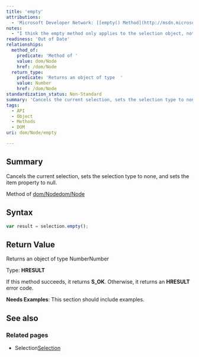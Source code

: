 ```yaml
---
title: 'empty'
attributions:
  - 'Microsoft Developer Network: [[empty() Method](http://msdn.microsoft.com/en-us/library/ie/ms536418(v=vs.85).aspx) Article]'
notes:
  - "I think the empty method only applies to the selection object, not a node collection.\nthis is legacy MSIE method of document.selection(); and does not apply to document Nodes.\n\nMSDN doco ref: http://msdn.microsoft.com/en-us/library/ie/ms536418(v=vs.85).aspx"
readiness: 'Out of Date'
relationships:
  method_of:
    predicate: 'Method of '
    value: dom/Node
    href: /dom/Node
  return_type:
    predicate: 'Returns an object of type  '
    value: Number
    href: /dom/Node
standardization_status: Non-Standard
summary: 'Cancels the current selection, sets the selection type to none, and sets the item property to null. '
tags:
  - API
  - Object
  - Methods
  - DOM
uri: dom/Node/empty

---
```

## Summary

Cancels the current selection, sets the selection type to none, and sets the item property to null.

Method of [dom/Node](/dom/Node)[dom/Node](/dom/Node)

## Syntax

``` js
var result = selection.empty();
```

## Return Value

Returns an object of type NumberNumber

Type: **HRESULT**

If this method succeeds, it returns **S\_OK**. Otherwise, it returns an **HRESULT** error code.

**Needs Examples**: This section should include examples.

## See also

### Related pages

-   Selection[Selection](/dom/Selection)
